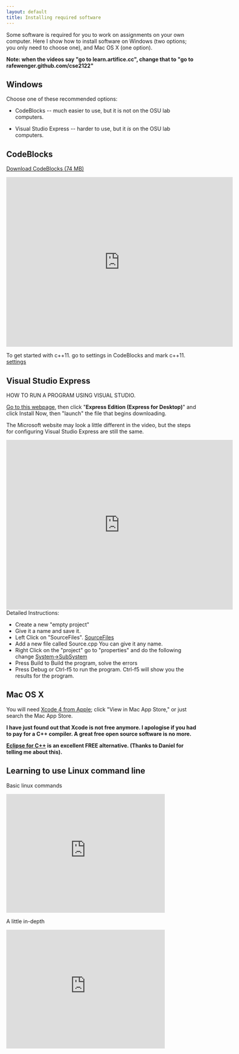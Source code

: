 ```yaml
---
layout: default
title: Installing required software
---
```


Some software is required for you to work on assignments on your own
computer. Here I show how to install software on Windows (two options;
you only need to choose one), and Mac OS X (one option).

**Note: when the videos say "go to learn.artifice.cc", change that to "go to
rafewenger.github.com/cse2122"**

## Windows

Choose one of these recommended options:

  - CodeBlocks -- much easier to use, but it is not on the OSU lab
    computers.

  - Visual Studio Express -- harder to use, but it *is* on the OSU lab
    computers.

## CodeBlocks

[Download CodeBlocks (74 MB)](http://sourceforge.net/projects/codeblocks/files/Binaries/10.05/Windows/codeblocks-10.05mingw-setup.exe)

<iframe src="http://player.vimeo.com/video/21522534?title=0&byline=0&portrait=0" width="600" height="450" frameborder="0"></iframe>

To get started with c++11. 
go to settings in CodeBlocks and mark c++11.
[settings](/cse2122/images/CodeBlocks_compiler_settings.PNG)

## Visual Studio Express
HOW TO RUN A PROGRAM USING VISUAL STUDIO.

[Go to this webpage](http://www.microsoft.com/express/Downloads/#2010-Visual-CPP),
then click "**Express Edition (Express for Desktop)**" and click Install Now,
then "launch" the file that begins downloading.

The Microsoft website may look a little different in the video, but the steps for configuring Visual Studio Express 
are still the same.

<iframe src="http://player.vimeo.com/video/21524538?title=0&byline=0&portrait=0" width="600" height="450" frameborder="0"></iframe>
Detailed Instructions:
 
 - Create a new "empty project"
 - Give it a name and save it. 
 - Left Click on "SourceFiles". [SourceFiles](/cse2122/images/addAfile.PNG)
 - Add a new file called Source.cpp You can give it any name.
 - Right Click on the "project" go to "properties" and do the following change [System->SubSystem](/cse2122/images/setSubSystem.png)
 - Press Build to Build the program, solve the errors
 - Press Debug or Ctrl-f5 to run the program. Ctrl-f5 will show you the results for the program. 

## Mac OS X

You will need [Xcode 4 from Apple](http://developer.apple.com/xcode/);
click "View in Mac App Store," or just search the Mac App Store.

**I have just found out that Xcode is not free anymore. I apologise if you had to pay for a C++ compiler.
A great free open source software is no more.**

**[Eclipse for C++](http://www.eclipse.org/downloads/packages/eclipse-ide-cc-developers/heliossr1) is 
an excellent FREE alternative. (Thanks to Daniel for telling me about this).**

## Learning to use Linux command line

Basic linux commands

<iframe width="420" height="315" src="http://www.youtube.com/embed/UhS2f_NqxkY" frameborder="0" allowfullscreen></iframe>

A little in-depth

<iframe width="420" height="315" src="http://www.youtube.com/embed/Nx4v4XziEHw" frameborder="0" allowfullscreen></iframe>

